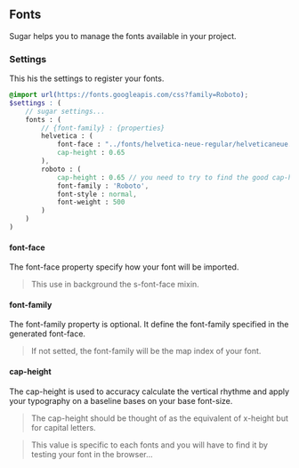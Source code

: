 ## Fonts

Sugar helps you to manage the fonts available in your project.

### Settings

This his the settings to register your fonts.

```scss
@import url(https://fonts.googleapis.com/css?family=Roboto);
$settings : (
	// sugar settings...
	fonts : (
		// {font-family} : {properties}
		helvetica : (
			font-face : "../fonts/helvetica-neue-regular/helveticaneue.eot" normal normal -ext eot svg ttf woff,
			cap-height : 0.65
		),
		roboto : (
			cap-height : 0.65 // you need to try to find the good cap-height,
			font-family : 'Roboto',
			font-style : normal,
			font-weight : 500
		)
	)
)
```

#### font-face

The font-face property specify how your font will be imported.

> This use in background the s-font-face mixin.

#### font-family

The font-family property is optional. It define the font-family specified in the generated font-face.

> If not setted, the font-family will be the map index of your font.

#### cap-height

The cap-height is used to accuracy calculate the vertical rhythme and apply your typography on a baseline bases on your base font-size.

> The cap-height should be thought of as the equivalent of x-height but for capital letters.

> This value is specific to each fonts and you will have to find it by testing your font in the browser...